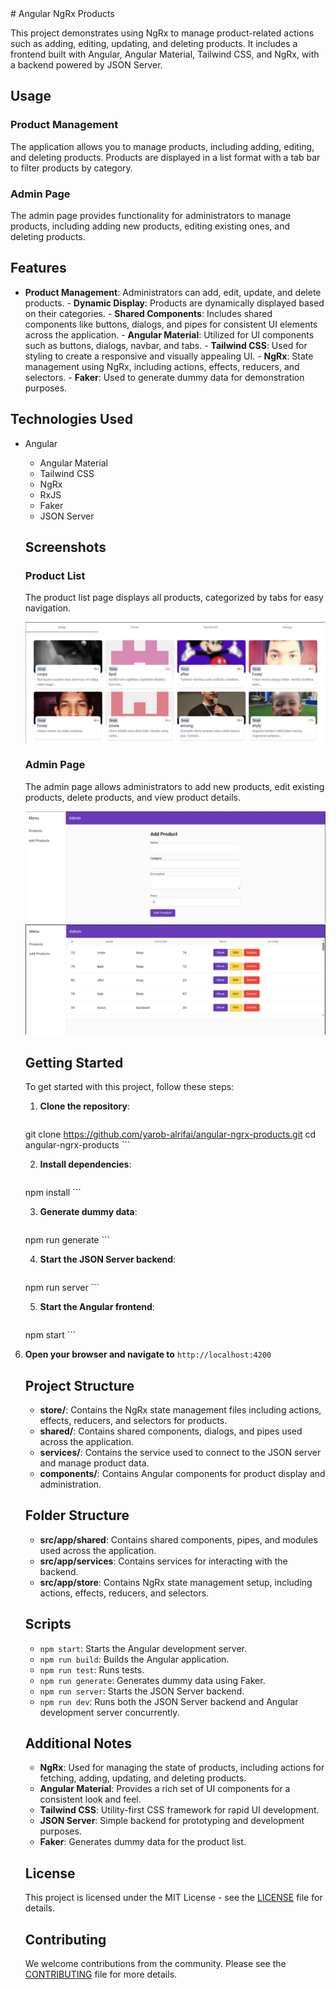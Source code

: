 <!DOCTYPE html>
<html lang="en">
<head>
    <meta charset="UTF-8">
    <meta name="viewport" content="width=device-width, initial-scale=1.0">
    <meta name="description" content="This project demonstrates using NgRx to manage product-related actions such as adding, editing, updating, and deleting products. It includes a frontend built with Angular, Angular Material, Tailwind CSS, and NgRx, with a backend powered by JSON Server.">
    <meta name="keywords" content="Angular, NgRx, Angular Material, Tailwind CSS, JSON Server, CRUD, Product Management">
    <title>Angular NgRx Products</title>
</head>
<body>
# Angular NgRx Products

 This project demonstrates using NgRx to manage product-related actions such as adding, editing, updating, and deleting products. It includes a frontend built with Angular, Angular Material, Tailwind CSS, and NgRx, with a backend powered by JSON Server.

  ## Usage

  ### Product Management

  The application allows you to manage products, including adding, editing, and deleting products. Products are displayed in a list format with a tab bar to filter products by category.
  ### Admin Page

  The admin page provides functionality for administrators to manage products, including adding new products, editing existing ones, and deleting products.

   ## Features

   - **Product Management**: Administrators can add, edit, update, and delete products.
    - **Dynamic Display**: Products are dynamically displayed based on their categories.
    - **Shared Components**: Includes shared components like buttons, dialogs, and pipes for consistent UI elements across the application.
    - **Angular Material**: Utilized for UI components such as buttons, dialogs, navbar, and tabs.
    - **Tailwind CSS**: Used for styling to create a responsive and visually appealing UI.
    - **NgRx**: State management using NgRx, including actions, effects, reducers, and selectors.
    - **Faker**: Used to generate dummy data for demonstration purposes.

  ## Technologies Used

  - Angular
    - Angular Material
    - Tailwind CSS
    - NgRx
    - RxJS
    - Faker
    - JSON Server

    ## Screenshots

    ### Product List
    The product list page displays all products, categorized by tabs for easy navigation.

    ![Product List](./screenshots/product-list.png)

    ### Admin Page
    The admin page allows administrators to add new products, edit existing products, delete products, and view product details.

    ![Admin Page 1](./screenshots/admin-page-1.png)
    ![Admin Page 2](./screenshots/admin-page-2.png)

    ## Getting Started

    To get started with this project, follow these steps:

    1. **Clone the repository**:
        ```bash
     git clone https://github.com/yarob-alrifai/angular-ngrx-products.git
        cd angular-ngrx-products
        ```

    2. **Install dependencies**:
        ```bash
     npm install
        ```

    3. **Generate dummy data**:
        ```bash
     npm run generate
        ```

    4. **Start the JSON Server backend**:
        ```bash
     npm run server
        ```

    5. **Start the Angular frontend**:
        ```bash
      npm start
        ```

6. **Open your browser and navigate to** `http://localhost:4200`

    ## Project Structure

    - **store/**: Contains the NgRx state management files including actions, effects, reducers, and selectors for products.
    - **shared/**: Contains shared components, dialogs, and pipes used across the application.
    - **services/**: Contains the service used to connect to the JSON server and manage product data.
    - **components/**: Contains Angular components for product display and administration.

    ## Folder Structure

    - **src/app/shared**: Contains shared components, pipes, and modules used across the application.
    - **src/app/services**: Contains services for interacting with the backend.
    - **src/app/store**: Contains NgRx state management setup, including actions, effects, reducers, and selectors.

    ## Scripts

    - `npm start`: Starts the Angular development server.
    - `npm run build`: Builds the Angular application.
    - `npm run test`: Runs tests.
    - `npm run generate`: Generates dummy data using Faker.
    - `npm run server`: Starts the JSON Server backend.
    - `npm run dev`: Runs both the JSON Server backend and Angular development server concurrently.

    ## Additional Notes

    - **NgRx**: Used for managing the state of products, including actions for fetching, adding, updating, and deleting products.
    - **Angular Material**: Provides a rich set of UI components for a consistent look and feel.
    - **Tailwind CSS**: Utility-first CSS framework for rapid UI development.
    - **JSON Server**: Simple backend for prototyping and development purposes.
    - **Faker**: Generates dummy data for the product list.

    ## License

    This project is licensed under the MIT License - see the [LICENSE](LICENSE) file for details.

    ## Contributing

    We welcome contributions from the community. Please see the [CONTRIBUTING](CONTRIBUTING.md) file for more details.

   
